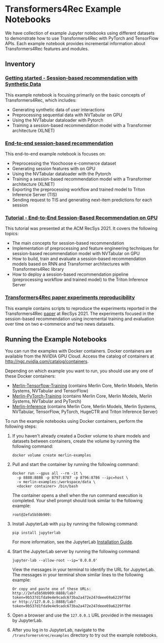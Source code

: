 # Transformers4Rec Example Notebooks

We have collection of example Jupyter notebooks using different datasets to demonstrate how to use Transformers4Rec with PyTorch and TensorFlow APIs. Each example notebook provides incremental information about Transformers4Rec features and modules.

## Inventory

### [Getting started - Session-based recommendation with Synthetic Data](./getting-started-session-based/)

This example notebook is focusing primarily on the basic concepts of Transformers4Rec, which includes:

- Generating synthetic data of user interactions
- Preprocessing sequential data with NVTabular on GPU
- Using the NVTabular dataloader with Pytorch
- Training a session-based recommendation model with a Transformer architecture (XLNET)

### [End-to-end session-based recommendation](./end-to-end-session-based/)

This end-to-end example notebook is focuses on:

- Preprocessing the Yoochoose e-commerce dataset
- Generating session features with on GPU
- Using the NVTabular dataloader with the Pytorch
- Training a session-based recommendation model with a Transformer architecture (XLNET)
- Exporting the preprocessing workflow and trained model to Triton Inference Server (TIS)
- Sending request to TIS and generating next-item predictions for each session

### [Tutorial - End-to-End Session-Based Recommendation on GPU](./tutorial)

This tutorial was presented at the ACM RecSys 2021. It covers the following topics:

- The main concepts for session-based recommendation
- Implementation of preprocessing and feature engineering techniques for session-based recommendation model with NVTabular on GPU
- How to build, train and evaluate a session-based recommendation models based on RNN and Transformer architectures with Transformers4Rec library
- How to deploy a session-based recommendation pipeline (preprocessing workflow and trained model) to the Triton Inference Server

### [Transformers4Rec paper experiments reproducibility](./t4rec_paper_experiments)

This example contains scripts to reproduce the experiments reported in the Transformers4Rec [paper](https://dl.acm.org/doi/10.1145/3460231.3474255) at RecSys 2021. The experiments focused in the session-based recommendation using incremental training and evaluation over time on two e-commerce and two news datasets.

## Running the Example Notebooks

You can run the examples with Docker containers.
Docker containers are available from the NVIDIA GPU Cloud.
Access the catalog of containers at <http://ngc.nvidia.com/catalog/containers>.

Depending on which example you want to run, you should use any one of these Docker containers:

- [Merlin-Tensorflow-Training](https://catalog.ngc.nvidia.com/orgs/nvidia/teams/merlin/containers/merlin-tensorflow-training) (contains Merlin Core, Merlin Models, Merlin Systems, NVTabular and TensorFlow)
- [Merlin-PyTorch-Training](https://catalog.ngc.nvidia.com/orgs/nvidia/teams/merlin/containers/merlin-pytorch-inference) (contains Merlin Core, Merlin Models, Merlin Systems, NVTabular and PyTorch)
- [Merlin-Inference](https://catalog.ngc.nvidia.com/orgs/nvidia/teams/merlin/containers/merlin-inference) (contains Merlin Core, Merlin Models, Merlin Systems, NVTabular, TensorFlow, PyTorch, HugeCTR and Triton Inference Server)

To run the example notebooks using Docker containers, perform the following steps:

1. If you haven't already created a Docker volume to share models and datasets
   between containers, create the volume by running the following command:

   ```shell
   docker volume create merlin-examples
   ```

1. Pull and start the container by running the following command:

   ```shell
   docker run --gpus all --rm -it \
     -p 8888:8888 -p 8797:8787 -p 8796:8786 --ipc=host \
     -v merlin-examples:/workspace/data \
     <docker container> /bin/bash
   ```

   The container opens a shell when the run command execution is completed.
   Your shell prompt should look similar to the following example:

   ```shell
   root@2efa5b50b909:
   ```

1. Install JupyterLab with `pip` by running the following command:

   ```shell
   pip install jupyterlab
   ```

   For more information, see the JupyterLab [Installation Guide](https://jupyterlab.readthedocs.io/en/stable/getting_started/installation.html).


1. Start the JupyterLab server by running the following command:

   ```shell
   jupyter-lab --allow-root --ip='0.0.0.0'
   ```

   View the messages in your terminal to identify the URL for JupyterLab.
   The messages in your terminal show similar lines to the following example:

   ```shell
   Or copy and paste one of these URLs:
   http://2efa5b50b909:8888/lab?token=9b537d1fda9e4e9cadc673ba2a472e247deee69a6229ff8d
   or http://127.0.0.1:8888/lab?token=9b537d1fda9e4e9cadc673ba2a472e247deee69a6229ff8d
   ```

1. Open a browser and use the `127.0.0.1` URL provided in the messages by JupyterLab.

1. After you log in to JupyterLab, navigate to the `/transformers4rec/examples` directory to try out the example notebooks.